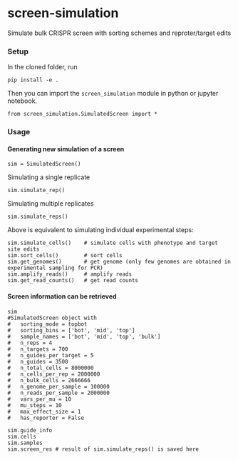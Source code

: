 # screen-simulation
Simulate bulk CRISPR screen with sorting schemes and reproter/target edits

### Setup  
In the cloned folder, run  
```
pip install -e .
```

Then you can import the `screen_simulation` module in python or jupyter notebook.  
```
from screen_simulation.SimulatedScreen import *  
```

### Usage
#### Generating new simulation of a screen  
```
sim = SimulatedScreen()
```

Simulating a single replicate  
```
sim.simulate_rep()
```

Simulating multiple replicates  
```
sim.simulate_reps()
```

Above is equivalent to simulating individual experimental steps:  
```
sim.simulate_cells()    # simulate cells with phenotype and target site edits
sim.sort_cells()        # sort cells
sim.get_genomes()       # get genome (only few genomes are obtained in experimental sampling for PCR)
sim.amplify_reads()     # amplify reads
sim.get_read_counts()   # get read counts
```


#### Screen information can be retrieved  
```
sim
#SimulatedScreen object with 
#	sorting_mode = topbot
#	sorting_bins = ['bot', 'mid', 'top']
#	sample_names = ['bot', 'mid', 'top', 'bulk']
#	n_reps = 4
#	n_targets = 700
#	n_guides_per_target = 5
#	n_guides = 3500
#	n_total_cells = 8000000
#	n_cells_per_rep = 2000000
#	n_bulk_cells = 2666666
#	n_genome_per_sample = 100000
#	n_reads_per_sample = 2000000
#	vars_per_mu = 10
#	mu_steps = 10
#	max_effect_size = 1
#	has_reporter = False
```

```
sim.guide_info
sim.cells
sim.samples
sim.screen_res # result of sim.simulate_reps() is saved here
```
